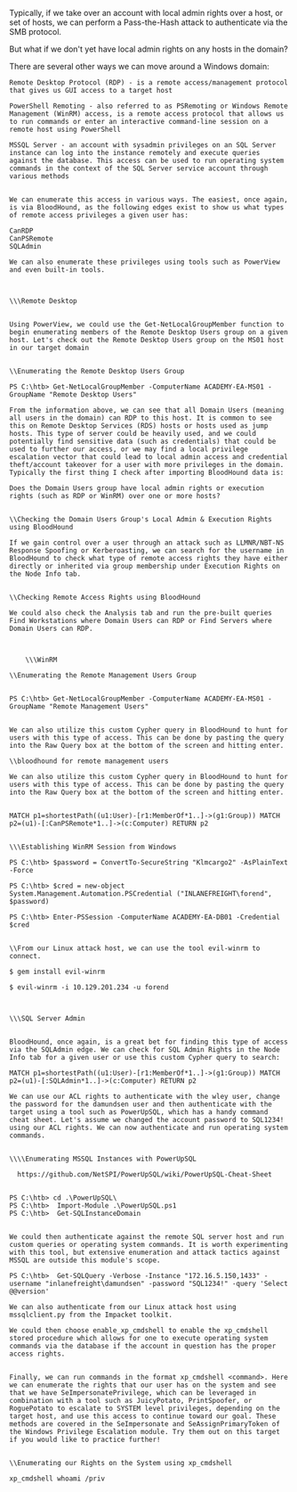  
 Typically, if we take over an account with local admin rights over a host, or set of hosts, we can perform a Pass-the-Hash attack to authenticate via the SMB protocol.

But what if we don't yet have local admin rights on any hosts in the domain?

There are several other ways we can move around a Windows domain:

    Remote Desktop Protocol (RDP) - is a remote access/management protocol that gives us GUI access to a target host

    PowerShell Remoting - also referred to as PSRemoting or Windows Remote Management (WinRM) access, is a remote access protocol that allows us to run commands or enter an interactive command-line session on a remote host using PowerShell

    MSSQL Server - an account with sysadmin privileges on an SQL Server instance can log into the instance remotely and execute queries against the database. This access can be used to run operating system commands in the context of the SQL Server service account through various methods


    We can enumerate this access in various ways. The easiest, once again, is via BloodHound, as the following edges exist to show us what types of remote access privileges a given user has:

    CanRDP
    CanPSRemote
    SQLAdmin

    We can also enumerate these privileges using tools such as PowerView and even built-in tools.



    \\\Remote Desktop


    Using PowerView, we could use the Get-NetLocalGroupMember function to begin enumerating members of the Remote Desktop Users group on a given host. Let's check out the Remote Desktop Users group on the MS01 host in our target domain


    \\Enumerating the Remote Desktop Users Group

    PS C:\htb> Get-NetLocalGroupMember -ComputerName ACADEMY-EA-MS01 -GroupName "Remote Desktop Users"

    From the information above, we can see that all Domain Users (meaning all users in the domain) can RDP to this host. It is common to see this on Remote Desktop Services (RDS) hosts or hosts used as jump hosts. This type of server could be heavily used, and we could potentially find sensitive data (such as credentials) that could be used to further our access, or we may find a local privilege escalation vector that could lead to local admin access and credential theft/account takeover for a user with more privileges in the domain. Typically the first thing I check after importing BloodHound data is:

    Does the Domain Users group have local admin rights or execution rights (such as RDP or WinRM) over one or more hosts?


    \\Checking the Domain Users Group's Local Admin & Execution Rights using BloodHound

    If we gain control over a user through an attack such as LLMNR/NBT-NS Response Spoofing or Kerberoasting, we can search for the username in BloodHound to check what type of remote access rights they have either directly or inherited via group membership under Execution Rights on the Node Info tab.


    \\Checking Remote Access Rights using BloodHound

    We could also check the Analysis tab and run the pre-built queries Find Workstations where Domain Users can RDP or Find Servers where Domain Users can RDP.



        \\\WinRM

    \\Enumerating the Remote Management Users Group


    PS C:\htb> Get-NetLocalGroupMember -ComputerName ACADEMY-EA-MS01 -GroupName "Remote Management Users"


    We can also utilize this custom Cypher query in BloodHound to hunt for users with this type of access. This can be done by pasting the query into the Raw Query box at the bottom of the screen and hitting enter.

    \\bloodhound for remote management users

    We can also utilize this custom Cypher query in BloodHound to hunt for users with this type of access. This can be done by pasting the query into the Raw Query box at the bottom of the screen and hitting enter.


    MATCH p1=shortestPath((u1:User)-[r1:MemberOf*1..]->(g1:Group)) MATCH p2=(u1)-[:CanPSRemote*1..]->(c:Computer) RETURN p2


    \\\Establishing WinRM Session from Windows

    PS C:\htb> $password = ConvertTo-SecureString "Klmcargo2" -AsPlainText -Force

    PS C:\htb> $cred = new-object System.Management.Automation.PSCredential ("INLANEFREIGHT\forend", $password)

    PS C:\htb> Enter-PSSession -ComputerName ACADEMY-EA-DB01 -Credential $cred


    \\From our Linux attack host, we can use the tool evil-winrm to connect.

    $ gem install evil-winrm

    $ evil-winrm -i 10.129.201.234 -u forend



    \\\SQL Server Admin


    BloodHound, once again, is a great bet for finding this type of access via the SQLAdmin edge. We can check for SQL Admin Rights in the Node Info tab for a given user or use this custom Cypher query to search:

    MATCH p1=shortestPath((u1:User)-[r1:MemberOf*1..]->(g1:Group)) MATCH p2=(u1)-[:SQLAdmin*1..]->(c:Computer) RETURN p2

    We can use our ACL rights to authenticate with the wley user, change the password for the damundsen user and then authenticate with the target using a tool such as PowerUpSQL, which has a handy command cheat sheet. Let's assume we changed the account password to SQL1234! using our ACL rights. We can now authenticate and run operating system commands.


    \\\\Enumerating MSSQL Instances with PowerUpSQL

      https://github.com/NetSPI/PowerUpSQL/wiki/PowerUpSQL-Cheat-Sheet


    PS C:\htb> cd .\PowerUpSQL\
    PS C:\htb>  Import-Module .\PowerUpSQL.ps1
    PS C:\htb>  Get-SQLInstanceDomain


    We could then authenticate against the remote SQL server host and run custom queries or operating system commands. It is worth experimenting with this tool, but extensive enumeration and attack tactics against MSSQL are outside this module's scope.

    PS C:\htb>  Get-SQLQuery -Verbose -Instance "172.16.5.150,1433" -username "inlanefreight\damundsen" -password "SQL1234!" -query 'Select @@version'

    We can also authenticate from our Linux attack host using mssqlclient.py from the Impacket toolkit.

    We could then choose enable_xp_cmdshell to enable the xp_cmdshell stored procedure which allows for one to execute operating system commands via the database if the account in question has the proper access rights.


    Finally, we can run commands in the format xp_cmdshell <command>. Here we can enumerate the rights that our user has on the system and see that we have SeImpersonatePrivilege, which can be leveraged in combination with a tool such as JuicyPotato, PrintSpoofer, or RoguePotato to escalate to SYSTEM level privileges, depending on the target host, and use this access to continue toward our goal. These methods are covered in the SeImpersonate and SeAssignPrimaryToken of the Windows Privilege Escalation module. Try them out on this target if you would like to practice further!


    \\Enumerating our Rights on the System using xp_cmdshell

    xp_cmdshell whoami /priv


